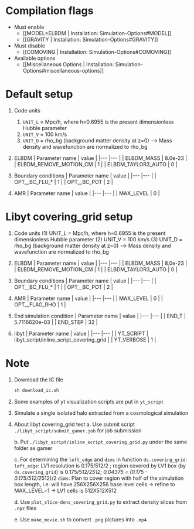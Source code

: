 # Compilation flags
- Must enable
   - [[MODEL=ELBDM | Installation: Simulation-Options#MODEL]]
   - [[GRAVITY | Installation: Simulation-Options#GRAVITY]]
- Must disable
   - [[COMOVING | Installation: Simulation-Options#COMOVING]]
- Available options
   - [[Miscellaneous Options | Installation: Simulation-Options#miscellaneous-options]]


# Default setup
1. Code units
   1. `UNIT_L` = Mpc/h, where h=0.6955 is the present dimensionless Hubble parameter
   2. `UNIT_V` = 100 km/s
   3. `UNIT_D` = rho_bg (background matter density at z=0)
       --> Mass density and wavefunction are normalized to rho_bg

2. ELBDM
   | Parameter name         | value   |
   |---                     |---      |
   | ELBDM_MASS             | 8.0e-23 |
   | ELBDM_REMOVE_MOTION_CM | 1       |
   | ELBDM_TAYLOR3_AUTO     | 0       |

3. Boundary conditions
   | Parameter name | value |
   |---             |---    |
   | OPT__BC_FLU_*  | 1     |
   | OPT__BC_POT    | 2     |

4. AMR
   | Parameter name | value |
   |---             |---    |
   | MAX_LEVEL      | 0     |


# Libyt covering_grid setup
1. Code units
   (1) UNIT_L = Mpc/h, where h=0.6955 is the present dimensionless Hubble parameter
   (2) UNIT_V = 100 km/s
   (3) UNIT_D = rho_bg (background matter density at z=0)
       --> Mass density and wavefunction are normalized to rho_bg

2. ELBDM
   | Parameter name         | value   |
   |---                     |---      |
   | ELBDM_MASS             | 8.0e-23 |
   | ELBDM_REMOVE_MOTION_CM | 1       |
   | ELBDM_TAYLOR3_AUTO     | 0       |

3. Boundary conditions
   | Parameter name | value |
   |---             |---    |
   | OPT__BC_FLU_*  | 1     |
   | OPT__BC_POT    | 2     |

4. AMR
   | Parameter name | value |
   |---             |---    |
   | MAX_LEVEL      | 0     |
   | OPT__FLAG_RHO  | 1     |

5. End simulation condition
   | Parameter name | value         |
   |---             |---            |
   | END_T          | 5.7116620e-03 |
   | END_STEP       | 32            |

6. libyt
   | Parameter name | value                                    |
   |---             |---                                       |
   | YT_SCRIPT      | libyt_script/inline_script_covering_grid |
   | YT_VERBOSE     | 1                                        |


# Note
1. Download the IC file
   ```bash
   sh download_ic.sh
   ```

2. Some examples of yt visualization scripts are put in `yt_script`

3. Simulate a single isolated halo extracted from a cosmological simulation

4. About libyt covering_grid test
   a. Use submit script `./libyt_script/submit_gamer.job` for job submission

   b. Put `./libyt_script/inline_script_covering_grid.py` under the same folder as gamer

   c. For determining the `left_edge` and `dims` in function `ds.covering_grid`:
      `left_edge`: LV1 resolution is 0.175/512/2 ; region covered by LV1 box (by `ds.covering_grid`) is 0.175/512/2*512; 0.04375 = (0.175 - 0.175/512/2*512)/2
      `dims`:      Plan to cover region with half of the simulation box length, i.e. will have 256X256X256 base level cells -> refine to MAX_LEVEL=1 -> LV1 cells is 512X512X512

   d. Use `plot_slice-dens_covering_grid.py` to extract density slices from `.npz` files

   e. Use `make_movie.sh` to convert `.png` pictures into `.mp4`
